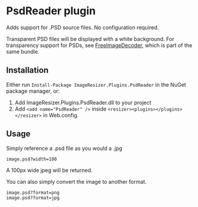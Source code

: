
# PsdReader plugin

Adds support for .PSD source files. No configuration required.

Transparent PSD files will be displayed with a white background. For transparency support for PSDs, see [FreeImageDecoder](/plugins/freeimage), which is part of the same bundle.

## Installation

Either run `Install-Package ImageResizer.Plugins.PsdReader` in the NuGet package manager, or:

1. Add ImageResizer.Plugins.PsdReader.dll to your project
2. Add `<add name="PsdReader" />` inside `<resizer><plugins></plugins></resizer>` in Web.config.

## Usage

Simply reference a .psd file as you would a .jpg

	image.psd?width=100

A 100px wide jpeg will be returned. 

You can also simply convert the image to another format.

	image.psd?format=png
	image.psd?format=jpg